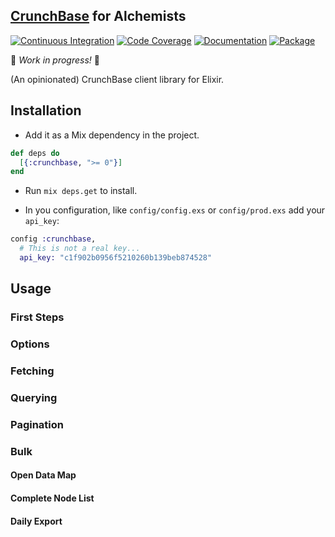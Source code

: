 ## [CrunchBase](https://www.crunchbase.com) for Alchemists

[![Continuous Integration](https://img.shields.io/travis/meetwalter/crunchbase/master.svg)](https://travis-ci.org/meetwalter/crunchbase)
[![Code Coverage](https://img.shields.io/coveralls/meetwalter/crunchbase/master.svg)](https://coveralls.io/github/meetwalter/crunchbase)
[![Documentation](http://inch-ci.org/github/meetwalter/crunchbase.svg)](http://inch-ci.org/github/meetwalter/crunchbase)
[![Package](https://img.shields.io/hexpm/dt/crunchbase.svg)](https://hex.pm/packages/crunchbase)

:construction: *Work in progress!* :construction:

(An opinionated) CrunchBase client library for Elixir.

## Installation

  * Add it as a Mix dependency in the project.

  ```elixir
  def deps do
    [{:crunchbase, ">= 0"}]
  end
  ```

  * Run `mix deps.get` to install.

  * In you configuration, like `config/config.exs` or `config/prod.exs` add your `api_key`:

  ```elixir
  config :crunchbase,
    # This is not a real key...
    api_key: "c1f902b0956f5210260b139beb874528"
  ```

## Usage

### First Steps

### Options

### Fetching

### Querying

### Pagination

### Bulk

#### Open Data Map

#### Complete Node List

#### Daily Export
